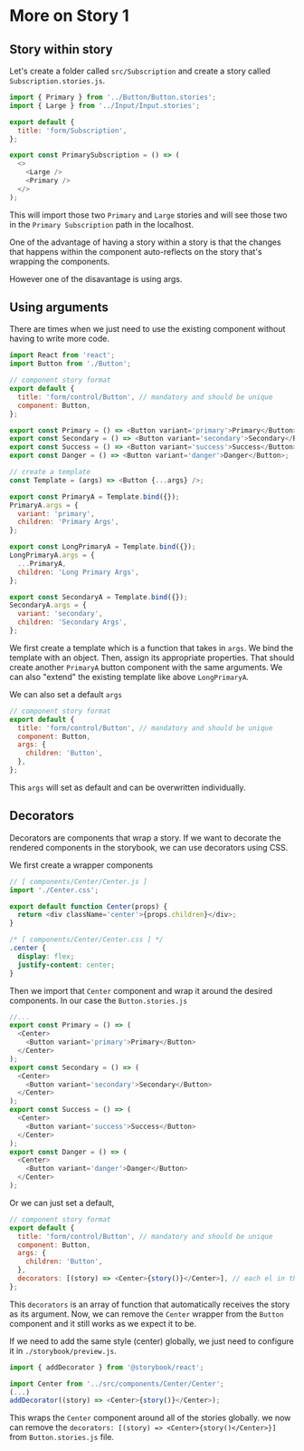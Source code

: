# More on Story 1

## Story within story

Let's create a folder called `src/Subscription` and create a story called `Subscription.stories.js`.

```javascript
import { Primary } from '../Button/Button.stories';
import { Large } from '../Input/Input.stories';

export default {
  title: 'form/Subscription',
};

export const PrimarySubscription = () => (
  <>
    <Large />
    <Primary />
  </>
);
```

This will import those two `Primary` and `Large` stories and will see those two in the `Primary Subscription` path in the localhost.

One of the advantage of having a story within a story is that the changes that happens within the component auto-reflects on the story that's wrapping the components.

However one of the disavantage is using args.

## Using arguments

There are times when we just need to use the existing component without having to write more code.

```javascript
import React from 'react';
import Button from './Button';

// component story format
export default {
  title: 'form/control/Button', // mandatory and should be unique
  component: Button,
};

export const Primary = () => <Button variant='primary'>Primary</Button>;
export const Secondary = () => <Button variant='secondary'>Secondary</Button>;
export const Success = () => <Button variant='success'>Success</Button>;
export const Danger = () => <Button variant='danger'>Danger</Button>;

// create a template
const Template = (args) => <Button {...args} />;

export const PrimaryA = Template.bind({});
PrimaryA.args = {
  variant: 'primary',
  children: 'Primary Args',
};

export const LongPrimaryA = Template.bind({});
LongPrimaryA.args = {
  ...PrimaryA,
  children: 'Long Primary Args',
};

export const SecondaryA = Template.bind({});
SecondaryA.args = {
  variant: 'secondary',
  children: 'Secondary Args',
};
```

We first create a template which is a function that takes in `args`.
We bind the template with an object.
Then, assign its appropriate properties. That should create another `PrimaryA` button component with the same arguments.
We can also "extend" the existing template like above `LongPrimaryA`.

We can also set a default `args`

```javascript
// component story format
export default {
  title: 'form/control/Button', // mandatory and should be unique
  component: Button,
  args: {
    children: 'Button',
  },
};
```

This `args` will set as default and can be overwritten individually.

## Decorators

Decorators are components that wrap a story.
If we want to decorate the rendered components in the storybook, we can use decorators using CSS.

We first create a wrapper components

```javascript
// [ components/Center/Center.js ]
import './Center.css';

export default function Center(props) {
  return <div className='center'>{props.children}</div>;
}
```

```css
/* [ components/Center/Center.css ] */
.center {
  display: flex;
  justify-content: center;
}
```

Then we import that `Center` component and wrap it around the desired components.
In our case the `Button.stories.js`

```javascript
//...
export const Primary = () => (
  <Center>
    <Button variant='primary'>Primary</Button>
  </Center>
);
export const Secondary = () => (
  <Center>
    <Button variant='secondary'>Secondary</Button>
  </Center>
);
export const Success = () => (
  <Center>
    <Button variant='success'>Success</Button>
  </Center>
);
export const Danger = () => (
  <Center>
    <Button variant='danger'>Danger</Button>
  </Center>
);
```

Or we can just set a default,

```javascript
// component story format
export default {
  title: 'form/control/Button', // mandatory and should be unique
  component: Button,
  args: {
    children: 'Button',
  },
  decorators: [(story) => <Center>{story()}</Center>], // each el in the array is a function that auto receives the story as its argument
};
```

This `decorators` is an array of function that automatically receives the story as its argument.
Now, we can remove the `Center` wrapper from the `Button` component and it still works as we expect it to be.

If we need to add the same style (center) globally, we just need to configure it in `./storybook/preview.js`.

```javascript
import { addDecorator } from '@storybook/react';

import Center from '../src/components/Center/Center';
(...)
addDecorator((story) => <Center>{story()}</Center>);
```

This wraps the `Center` component around all of the stories globally.
we now can remove the `decorators: [(story) => <Center>{story()</Center>}]` from `Button.stories.js` file.
